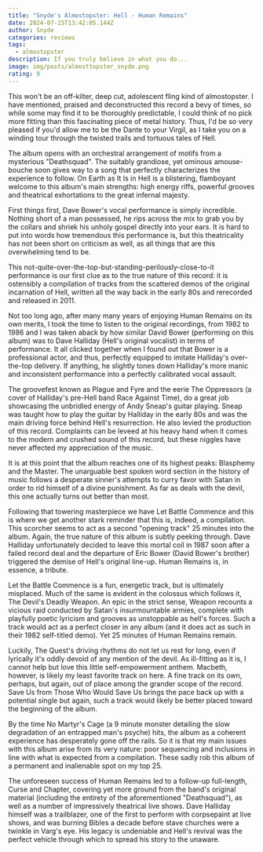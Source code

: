 ```yaml
---
title: "Snyde's Almostopster: Hell - Human Remains"
date: 2024-07-15T13:42:05.144Z
author: Snyde
categories: reviews
tags:
  - almostopster
description: If you truly believe in what you do...
image: img/posts/almosttopster_snyde.png
rating: 9
---
```

This won't be an off-kilter, deep cut, adolescent fling kind of almostopster. I have mentioned, praised and deconstructed this record a bevy of times, so while some may find it to be thoroughly predictable, I could think of no pick more fitting than this fascinating piece of metal history. Thus, I'd be so very pleased if you'd allow me to be the Dante to your Virgil, as I take you on a winding tour through the twisted trails and tortuous tales of Hell.

The album opens with an orchestral arrangement of motifs from a mysterious "Deathsquad". The suitably grandiose, yet ominous amouse-bouche soon gives way to a song that perfectly characterizes the experience to follow. On Earth as It Is in Hell is a blistering, flamboyant welcome to this album's main strengths: high energy riffs, powerful grooves and theatrical exhortations to the great infernal majesty.

First things first, Dave Bower's vocal performance is simply incredible. Nothing short of a man possessed, he rips across the mix to grab you by the collars and shriek his unholy gospel directly into your ears. It is hard to put into words how tremendous this performance is, but this theatricality has not been short on criticism as well, as all things that are this overwhelming tend to be.

This not-quite-over-the-top-but-standing-perilously-close-to-it performance is our first clue as to the true nature of this record: it is ostensibly a compilation of  tracks from the scattered demos of the original incarnation of Hell, written all the way back in the early 80s and rerecorded and released in 2011.

Not too long ago, after many many years of enjoying Human Remains on its own merits, I took the time to listen to the original recordings, from 1982 to 1986 and I was taken aback by how similar David Bower (performing on this album) was to Dave Halliday (Hell's original vocalist) in terms of performance. It all clicked together when I found out that Bower is a professional actor, and thus, perfectly equipped to imitate Halliday's over-the-top delivery. If anything, he slightly tones down Halliday's more manic and inconsistent performance into a perfectly calibrated vocal assault.

The groovefest known as Plague and Fyre and the eerie The Oppressors (a cover of Halliday's pre-Hell band Race Against Time), do a great job showcasing the unbridled energy of Andy Sneap's guitar playing. Sneap was taught how to play the guitar by Halliday in the early 80s and was the main driving force behind Hell's resurrection. He also levied the production of this record. Complaints can be leveed at his heavy hand when it comes to the modern and crushed sound of this record, but these niggles have never affected my appreciation of the music.

It is at this point that the album reaches one of its highest peaks: Blasphemy and the Master. The unarguable best spoken word section in the history of music follows a desperate sinner's attempts to curry favor with Satan in order to rid himself of a divine punishment. As far as deals with the devil, this one actually turns out better than most.

Following that towering masterpiece we have Let Battle Commence and this is where we get another stark reminder that this is, indeed, a compilation. This scorcher seems to act as a second "opening track" 25 minutes into the album. Again, the true nature of this album is subtly peeking through. Dave Halliday unfortunately decided to leave this mortal coil in 1987 soon after a failed record deal and the departure of Eric Bower (David Bower's brother) triggered the demise of Hell's original line-up. Human Remains is, in essence, a tribute.

Let the Battle Commence is a fun, energetic track, but is ultimately misplaced. Much of the same is evident in the colossus which follows it, The Devil's Deadly Weapon. An epic in the strict sense, Weapon recounts a vicious raid conducted by Satan's insurmountable armies, complete with playfully poetic lyricism and grooves as unstoppable as hell's forces. Such a track would act as a perfect closer in any album (and it does act as such in their 1982 self-titled demo). Yet 25 minutes of Human Remains remain.

Luckily, The Quest's driving rhythms do not let us rest for long, even if lyrically it's oddly devoid of any mention of the devil. As ill-fitting as it is, I cannot help but love this little self-empowerment anthem. Macbeth, however, is likely my least favorite track on here. A fine track on its own, perhaps, but again, out of place among the grander scope of the record. Save Us from Those Who Would Save Us brings the pace back up with a potential single but again, such a track would likely be better placed toward the beginning of the album.

By the time No Martyr's Cage (a 9 minute monster detailing the slow degradation of an entrapped man's psyche) hits, the album as a coherent experience has desperately gone off the rails. So it is that my main issues with this album arise from its very nature: poor sequencing and inclusions in line with what is expected from a compilation. These sadly rob this album of a permanent and inalienable spot on my top 25.

The unforeseen success of Human Remains led to a follow-up full-length, Curse and Chapter, covering yet more ground from the band's original material (including the entirety of the aforementioned "Deathsquad"), as well as a number of impressively theatrical live shows. Dave Halliday himself was a trailblazer, one of the first to perform with corpsepaint at live shows, and was burning Bibles a decade before stave churches were a twinkle in Varg's eye. His legacy is undeniable and Hell's revival was the perfect vehicle through which to spread his story to the unaware.